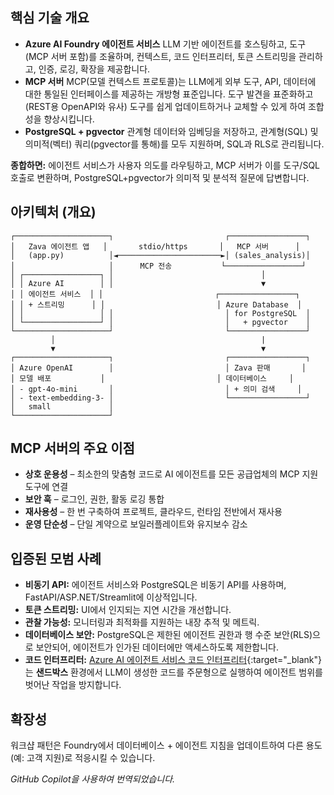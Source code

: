 ## 핵심 기술 개요

- **Azure AI Foundry 에이전트 서비스**
  LLM 기반 에이전트를 호스팅하고, 도구(MCP 서버 포함)를 조율하며, 컨텍스트, 코드 인터프리터, 토큰 스트리밍을 관리하고, 인증, 로깅, 확장을 제공합니다.
- **MCP 서버**
  MCP(모델 컨텍스트 프로토콜)는 LLM에게 외부 도구, API, 데이터에 대한 통일된 인터페이스를 제공하는 개방형 표준입니다. 도구 발견을 표준화하고(REST용 OpenAPI와 유사) 도구를 쉽게 업데이트하거나 교체할 수 있게 하여 조합성을 향상시킵니다.
- **PostgreSQL + pgvector**
  관계형 데이터와 임베딩을 저장하고, 관계형(SQL) 및 의미적(벡터) 쿼리(pgvector를 통해)를 모두 지원하며, SQL과 RLS로 관리됩니다.

**종합하면:** 에이전트 서비스가 사용자 의도를 라우팅하고, MCP 서버가 이를 도구/SQL 호출로 변환하며, PostgreSQL+pgvector가 의미적 및 분석적 질문에 답변합니다.

## 아키텍처 (개요)

```plaintext
┌─────────────────────┐                         ┌─────────────────┐
│   Zava 에이전트 앱   │       stdio/https       │   MCP 서버      │
│   (app.py)          │◄───────────────────────►│ (sales_analysis)│
│                     │      MCP 전송           └─────────────────┘
│ ┌─────────────────┐ │                                 │
│ │ Azure AI        │ │                                 ▼
│ │ 에이전트 서비스  │ │                         ┌─────────────────┐
│ │ + 스트리밍      │ │                         │ Azure Database  │
│ │                 │ │                         │ for PostgreSQL  │
│ └─────────────────┘ │                         │   + pgvector    │
└─────────────────────┘                         └─────────────────┘
         │                                              |
         ▼                                              ▼
┌─────────────────────┐                         ┌─────────────────┐
│ Azure OpenAI        │                         │ Zava 판매       │
│ 모델 배포           │                         │ 데이터베이스     │
│ - gpt-4o-mini       │                         │ + 의미 검색     │
│ - text-embedding-3- │                         └─────────────────┘
│   small             │
└─────────────────────┘
```

## MCP 서버의 주요 이점

- **상호 운용성** – 최소한의 맞춤형 코드로 AI 에이전트를 모든 공급업체의 MCP 지원 도구에 연결
- **보안 훅** – 로그인, 권한, 활동 로깅 통합
- **재사용성** – 한 번 구축하여 프로젝트, 클라우드, 런타임 전반에서 재사용
- **운영 단순성** – 단일 계약으로 보일러플레이트와 유지보수 감소

## 입증된 모범 사례

- **비동기 API:** 에이전트 서비스와 PostgreSQL은 비동기 API를 사용하며, FastAPI/ASP.NET/Streamlit에 이상적입니다.
- **토큰 스트리밍:** UI에서 인지되는 지연 시간을 개선합니다.
- **관찰 가능성:** 모니터링과 최적화를 지원하는 내장 추적 및 메트릭.
- **데이터베이스 보안:** PostgreSQL은 제한된 에이전트 권한과 행 수준 보안(RLS)으로 보안되어, 에이전트가 인가된 데이터에만 액세스하도록 제한합니다.
- **코드 인터프리터:** [Azure AI 에이전트 서비스 코드 인터프리터](https://learn.microsoft.com/azure/ai-services/agents/how-to/tools/code-interpreter?view=azure-python-preview&tabs=python&pivots=overview){:target="_blank"}는 **샌드박스** 환경에서 LLM이 생성한 코드를 주문형으로 실행하여 에이전트 범위를 벗어난 작업을 방지합니다.

## 확장성

워크샵 패턴은 Foundry에서 데이터베이스 + 에이전트 지침을 업데이트하여 다른 용도(예: 고객 지원)로 적응시킬 수 있습니다.

*GitHub Copilot을 사용하여 번역되었습니다.*
